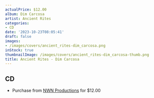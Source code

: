 ```yaml
---
actualPrice: $12.00
album: Dim Carcosa
artist: Ancient Rites
categories:
- CD
date: '2023-10-23T08:05:41'
draft: false
images:
- /images/covers/ancient_rites-dim_carcosa.png
inStock: true
thumbnailImage: /images/covers/ancient_rites-dim_carcosa-thumb.png
title: Ancient Rites - Dim Carcosa
---
```


## CD
* Purchase from [NWN Productions](http://shop.nwnprod.com/index.php?route=product/product&path=93&product_id=42399&sort=pd.name&order=ASC) for $12.00
